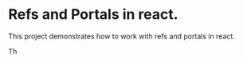 # Refs and Portals in react.

This project demonstrates how to work with refs and portals in react.

Th
